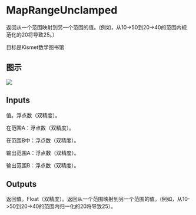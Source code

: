# MapRangeUnclamped

返回从一个范围映射到另一个范围的值。(例如，从10->50到20->40的范围内规范化的20将导致25。）

目标是Kismet数学图书馆

## 图示

![]($-20221218-19500216.png)

## Inputs

值。浮点数（双精度）。

在范围A：浮点数（双精度）。

在范围B中：浮点数（双精度）。

输出范围A：浮点数（双精度）。

输出范围B：浮点数（双精度）。  

## Outputs

返回值。Float（双精度）。返回从一个范围映射到另一个范围的值。(例如，从10->50到20->40的范围内归一化的20将导致25）。
